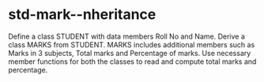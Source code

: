 # std-mark--nheritance
Define a class STUDENT with data members Roll No and Name. Derive a class MARKS from STUDENT. MARKS includes additional members such as Marks in 3 subjects, Total marks and Percentage of marks. Use necessary member functions for both the classes to read and compute total marks and percentage.
